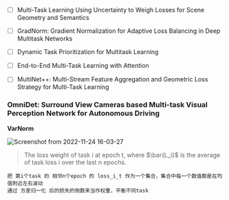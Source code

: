 - [ ] Multi-Task Learning Using Uncertainty to Weigh Losses for Scene Geometry and Semantics
- [ ] GradNorm: Gradient Normalization for Adaptive Loss Balancing in Deep Multitask Networks
- [ ] Dynamic Task Prioritization for Multitask Learning
- [ ] End-to-End Multi-Task Learning with Attention
- [ ] MultiNet++: Multi-Stream Feature Aggregation and Geometric Loss Strategy for Multi-Task Learning



### OmniDet: Surround View Cameras based Multi-task Visual Perception Network for Autonomous Driving
**VarNorm**

![Screenshot from 2022-11-24 16-03-27](https://user-images.githubusercontent.com/67272893/203726745-3ad0c0e5-fdf6-412a-9d4e-efc48329c33c.png)

> The loss weight of task i at epoch t, where $\bar{L_i}$ is the average of task loss i over the last n epochs.
```
把 第i个task 的 相邻n个epoch 的 loss_i_t 作为一个集合，集合中每一个数值都是在均值附近左右波动
通过 方差归一化 后的损失的倒数来当作权重，平衡不同task
```

